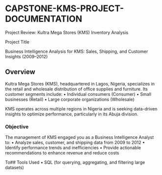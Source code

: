 # CAPSTONE-KMS-PROJECT-DOCUMENTATION
Project Review: Kultra Mega Stores (KMS) Inventory Analysis

Project Title

Business Intelligence Analysis for KMS: Sales, Shipping, and Customer Insights (2009–2012)


 ## Overview

Kultra Mega Stores (KMS), headquartered in Lagos, Nigeria, specializes in the retail and wholesale distribution of office supplies and furniture. Its customer segments include:
	•	Individual consumers (Consumer)
	•	Small businesses (Retail)
	•	Large corporate organizations (Wholesale)

KMS operates across multiple regions in Nigeria and is seeking data-driven insights to optimize performance, particularly in its Abuja division.

### Objective

The management of KMS engaged you as a Business Intelligence Analyst to:
	•	Analyze sales, customer, and shipping data from 2009 to 2012
	•	Identify performance trends and inefficiencies
	•	Provide actionable recommendations to enhance revenue and reduce costs
 
To## Tools Used
	•	SQL (for querying, aggregating, and filtering large datasets)
